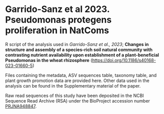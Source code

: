 # Garrido-Sanz et al 2023. Pseudomonas protegens proliferation in NatComs

R script of the analysis used in *Garrido-Sanz et al., 2023*; **Changes in structure and assembly of a species-rich soil natural community with contrasting nutrient availability upon establishment of a plant-beneficial Pseudomonas in the wheat rhizosphere** (https://doi.org/10.1186/s40168-023-01660-5)

Files containing the metadata, ASV sequences table, taxonomy table, and plant growth promotion data are provided here. Other data used in the analysis can be found in the Supplementary material of the paper.

Raw read sequences of this study have been deposited in the NCBI Sequence Read Archive (RSA) under the BioProject accession number [PRJNA948847](https://www.ncbi.nlm.nih.gov/bioproject/PRJNA948847).
